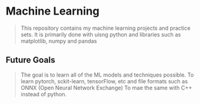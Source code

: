 # Machine Learning
>This repository contains my machine learning projects and practice sets. 
>It is primarily done with uisng python and libraries such as matplotlib, numpy and pandas

## Future Goals
>The goal is to learn all of the ML models and techniques possible.
>To learn pytorch, sckit-learn, tensorFlow, etc and file formats such as ONNX (Open Neural Network Exchange)
>To mae the same with C++ instead of python.
